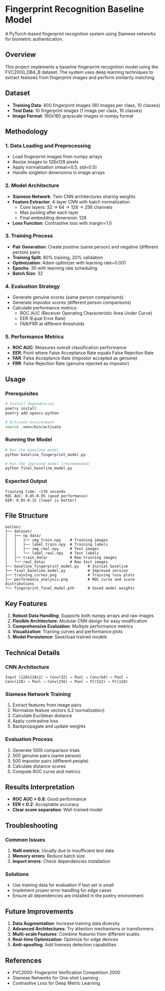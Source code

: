 # Fingerprint Recognition Baseline Model

A PyTorch-based fingerprint recognition system using Siamese networks for biometric authentication.

## Overview

This project implements a baseline fingerprint recognition model using the FVC2000_DB4_B dataset. The system uses deep learning techniques to extract features from fingerprint images and perform similarity matching.

## Dataset

- **Training Data**: 800 fingerprint images (80 images per class, 10 classes)
- **Test Data**: 10 fingerprint images (1 image per class, 10 classes)
- **Image Format**: 160x160 grayscale images in numpy format

## Methodology

### 1. Data Loading and Preprocessing
- Load fingerprint images from numpy arrays
- Resize images to 128x128 pixels
- Apply normalization (mean=0.5, std=0.5)
- Handle singleton dimensions in image arrays

### 2. Model Architecture
- **Siamese Network**: Twin CNN architectures sharing weights
- **Feature Extractor**: 4-layer CNN with batch normalization
  - Conv layers: 32 → 64 → 128 → 256 channels
  - Max pooling after each layer
  - Final embedding dimension: 128
- **Loss Function**: Contrastive loss with margin=1.0

### 3. Training Process
- **Pair Generation**: Create positive (same person) and negative (different person) pairs
- **Training Split**: 80% training, 20% validation
- **Optimization**: Adam optimizer with learning rate=0.001
- **Epochs**: 30 with learning rate scheduling
- **Batch Size**: 32

### 4. Evaluation Strategy
- Generate genuine scores (same person comparisons)
- Generate impostor scores (different person comparisons)
- Calculate performance metrics:
  - ROC AUC (Receiver Operating Characteristic Area Under Curve)
  - EER (Equal Error Rate)
  - FAR/FRR at different thresholds

### 5. Performance Metrics
- **ROC AUC**: Measures overall classification performance
- **EER**: Point where False Acceptance Rate equals False Rejection Rate
- **FAR**: False Acceptance Rate (impostor accepted as genuine)
- **FRR**: False Rejection Rate (genuine rejected as impostor)

## Usage

### Prerequisites
```bash
# Install dependencies
poetry install
poetry add opencv-python

# Activate environment
source .venv/bin/activate
```

### Running the Model
```bash
# Run the baseline model
python baseline_fingerprint_model.py

# Run the improved model (recommended)
python final_baseline_model.py
```

### Expected Output
```
Training time: ~170 seconds
ROC AUC: 0.85-0.95 (good performance)
EER: 0.05-0.15 (lower is better)
```

## File Structure
```
balton/
├── dataset/
│   ├── np_data/
│   │   ├── img_train.npy    # Training images
│   │   ├── label_train.npy  # Training labels
│   │   ├── img_real.npy     # Test images
│   │   └── label_real.npy   # Test labels
│   ├── train_data/          # Raw training images
│   └── real_data/           # Raw test images
├── baseline_fingerprint_model.py    # Initial baseline
├── final_baseline_model.py          # Improved version
├── training_curves.png              # Training loss plots
├── performance_analysis.png         # ROC curve and score distributions
└── fingerprint_final_model.pth      # Saved model weights
```

## Key Features

1. **Robust Data Handling**: Supports both numpy arrays and raw images
2. **Flexible Architecture**: Modular CNN design for easy modification
3. **Comprehensive Evaluation**: Multiple performance metrics
4. **Visualization**: Training curves and performance plots
5. **Model Persistence**: Save/load trained models

## Technical Details

### CNN Architecture
```
Input (128x128x1) → Conv(32) → Pool → Conv(64) → Pool → 
Conv(128) → Pool → Conv(256) → Pool → FC(512) → FC(128)
```

### Siamese Network Training
1. Extract features from image pairs
2. Normalize feature vectors (L2 normalization)
3. Calculate Euclidean distance
4. Apply contrastive loss
5. Backpropagate and update weights

### Evaluation Process
1. Generate 1000 comparison trials
2. 500 genuine pairs (same person)
3. 500 impostor pairs (different people)
4. Calculate distance scores
5. Compute ROC curve and metrics

## Results Interpretation

- **ROC AUC > 0.8**: Good performance
- **EER < 0.2**: Acceptable accuracy
- **Clear score separation**: Well-trained model

## Troubleshooting

### Common Issues
1. **NaN metrics**: Usually due to insufficient test data
2. **Memory errors**: Reduce batch size
3. **Import errors**: Check dependencies installation

### Solutions
- Use training data for evaluation if test set is small
- Implement proper error handling for edge cases
- Ensure all dependencies are installed in the poetry environment

## Future Improvements

1. **Data Augmentation**: Increase training data diversity
2. **Advanced Architectures**: Try attention mechanisms or transformers
3. **Multi-scale Features**: Combine features from different scales
4. **Real-time Optimization**: Optimize for edge devices
5. **Anti-spoofing**: Add liveness detection capabilities

## References

- FVC2000: Fingerprint Verification Competition 2000
- Siamese Networks for One-shot Learning
- Contrastive Loss for Deep Metric Learning 